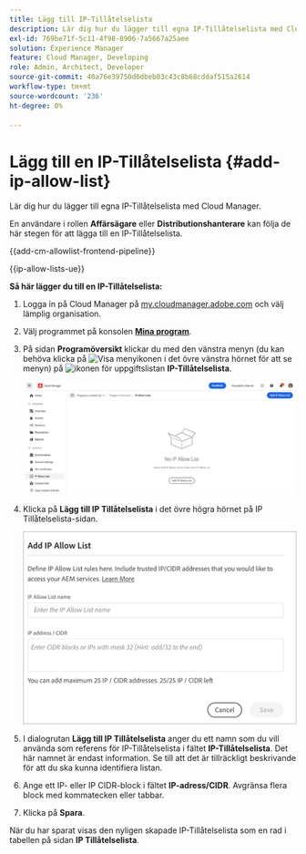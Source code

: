 ```yaml
---
title: Lägg till IP-Tillåtelselista
description: Lär dig hur du lägger till egna IP-Tillåtelselista med Cloud Manager.
exl-id: 769be71f-5c11-4f98-8906-7a5667a25aee
solution: Experience Manager
feature: Cloud Manager, Developing
role: Admin, Architect, Developer
source-git-commit: 40a76e39750d6dbeb03c43c8b68cddaf515a2614
workflow-type: tm+mt
source-wordcount: '236'
ht-degree: 0%

---
```



# Lägg till en IP-Tillåtelselista {#add-ip-allow-list}

Lär dig hur du lägger till egna IP-Tillåtelselista med Cloud Manager.

En användare i rollen **Affärsägare** eller **Distributionshanterare** kan följa de här stegen för att lägga till en IP-Tillåtelselista.

{{add-cm-allowlist-frontend-pipeline}}

{{ip-allow-lists-ue}}

**Så här lägger du till en IP-Tillåtelselista:**

1. Logga in på Cloud Manager på [my.cloudmanager.adobe.com](https://my.cloudmanager.adobe.com/) och välj lämplig organisation.

1. Välj programmet på konsolen **[Mina program](/help/implementing/cloud-manager/navigation.md#my-programs)**.

1. På sidan **Programöversikt** klickar du med den vänstra menyn (du kan behöva klicka på ![Visa menyikonen](https://spectrum.adobe.com/static/icons/workflow_18/Smock_ShowMenu_18_N.svg) i det övre vänstra hörnet för att se menyn) på ![ikonen för uppgiftslistan](https://spectrum.adobe.com/static/icons/workflow_18/Smock_TaskList_18_N.svg) **IP-Tillåtelselista**.

   ![Alternativet IP-Tillåtelselista på den vänstra menyn](/help/implementing/cloud-manager/assets/ip-allow-list/ip-allow-list-create.png)

1. Klicka på **Lägg till IP Tillåtelselista** i det övre högra hörnet på IP Tillåtelselista-sidan.

   ![Dialogrutan Lägg till IP-Tillåtelselista](/help/implementing/cloud-manager/assets/ip-allow-list/ip-allow-list-create02.png)

1. I dialogrutan **Lägg till IP Tillåtelselista** anger du ett namn som du vill använda som referens för IP-Tillåtelselista i fältet **IP-Tillåtelselista**. Det här namnet är endast information. Se till att det är tillräckligt beskrivande för att du ska kunna identifiera listan.

1. Ange ett IP- eller IP CIDR-block i fältet **IP-adress/CIDR**. Avgränsa flera block med kommatecken eller tabbar.

1. Klicka på **Spara**.

När du har sparat visas den nyligen skapade IP-Tillåtelselista som en rad i tabellen på sidan **IP Tillåtelselista**.

